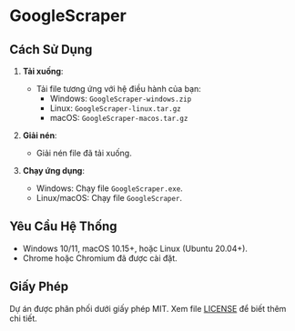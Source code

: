 <!-- @format -->

# GoogleScraper

## Cách Sử Dụng

1. **Tải xuống**:

   - Tải file tương ứng với hệ điều hành của bạn:
     - Windows: `GoogleScraper-windows.zip`
     - Linux: `GoogleScraper-linux.tar.gz`
     - macOS: `GoogleScraper-macos.tar.gz`

2. **Giải nén**:

   - Giải nén file đã tải xuống.

3. **Chạy ứng dụng**:
   - Windows: Chạy file `GoogleScraper.exe`.
   - Linux/macOS: Chạy file `GoogleScraper`.

## Yêu Cầu Hệ Thống

- Windows 10/11, macOS 10.15+, hoặc Linux (Ubuntu 20.04+).
- Chrome hoặc Chromium đã được cài đặt.

## Giấy Phép

Dự án được phân phối dưới giấy phép MIT. Xem file [LICENSE](LICENSE) để biết thêm chi tiết.

